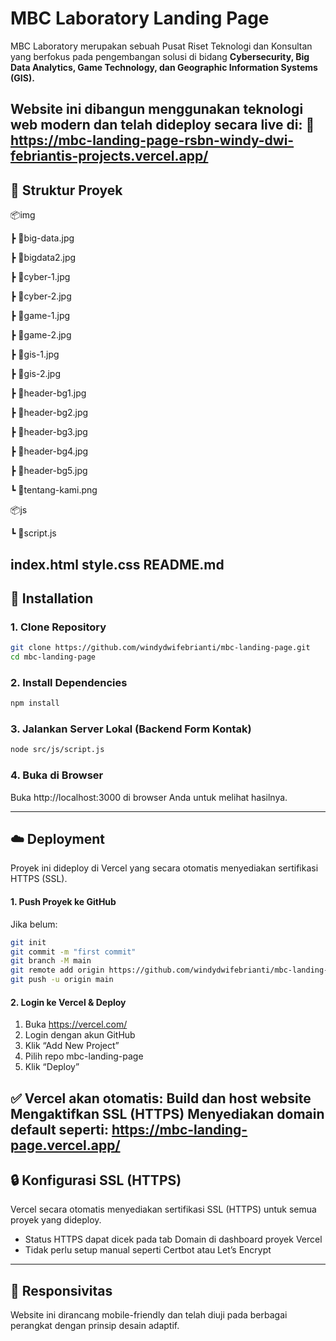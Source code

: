 # MBC Laboratory Landing Page

MBC Laboratory merupakan sebuah Pusat Riset Teknologi dan Konsultan yang
berfokus pada pengembangan solusi di bidang **Cybersecurity, Big Data Analytics, Game Technology, dan Geographic Information Systems (GIS).**

Website ini dibangun menggunakan teknologi web modern dan telah dideploy secara live di:
🔗 https://mbc-landing-page-rsbn-windy-dwi-febriantis-projects.vercel.app/
---
## 📁 Struktur Proyek

📦img

 ┣ 📜big-data.jpg
 
 ┣ 📜bigdata2.jpg

 ┣ 📜cyber-1.jpg
 
 ┣ 📜cyber-2.jpg
 
 ┣ 📜game-1.jpg
 
 ┣ 📜game-2.jpg
 
 ┣ 📜gis-1.jpg
 
 ┣ 📜gis-2.jpg
 
 ┣ 📜header-bg1.jpg
 
 ┣ 📜header-bg2.jpg
 
 ┣ 📜header-bg3.jpg
 
 ┣ 📜header-bg4.jpg
 
 ┣ 📜header-bg5.jpg
 
 ┗ 📜tentang-kami.png
 
 📦js
 
 ┗ 📜script.js
 
 index.html
 style.css
 README.md
 ---
 ## 🚀 Installation

### 1. Clone Repository
```bash
git clone https://github.com/windydwifebrianti/mbc-landing-page.git
cd mbc-landing-page
```
### 2. Install Dependencies
```bash
npm install
```
### 3. Jalankan Server Lokal (Backend Form Kontak)
```bash
node src/js/script.js
```
### 4. Buka di Browser
Buka http://localhost:3000 di browser Anda untuk melihat hasilnya.

---

## ☁️ Deployment
Proyek ini dideploy di Vercel yang secara otomatis menyediakan sertifikasi HTTPS (SSL).
#### 1. Push Proyek ke GitHub
Jika belum:
```bash
git init
git commit -m "first commit"
git branch -M main
git remote add origin https://github.com/windydwifebrianti/mbc-landing-page.git
git push -u origin main
```
#### 2. Login ke Vercel & Deploy
1. Buka https://vercel.com/
2. Login dengan akun GitHub
3. Klik “Add New Project”
4. Pilih repo mbc-landing-page
5. Klik “Deploy”

✅ Vercel akan otomatis:
Build dan host website
Mengaktifkan SSL (HTTPS)
Menyediakan domain default seperti:
https://mbc-landing-page.vercel.app/
---
## 🔒 Konfigurasi SSL (HTTPS)
Vercel secara otomatis menyediakan sertifikasi SSL (HTTPS) untuk semua proyek yang dideploy.
- Status HTTPS dapat dicek pada tab Domain di dashboard proyek Vercel
- Tidak perlu setup manual seperti Certbot atau Let’s Encrypt
---
## 📱 Responsivitas
Website ini dirancang mobile-friendly dan telah diuji pada berbagai perangkat dengan prinsip desain adaptif.
